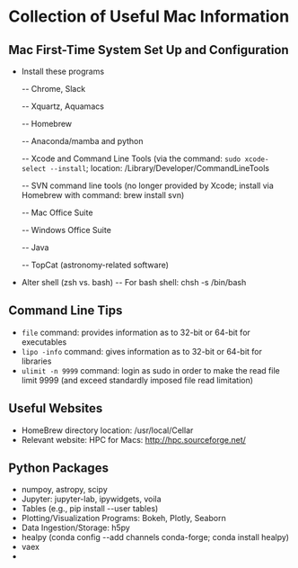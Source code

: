 # Collection of Useful Mac Information

## Mac First-Time System Set Up and Configuration
- Install these programs

   -- Chrome, Slack
   
   -- Xquartz, Aquamacs
   
   -- Homebrew
   
   -- Anaconda/mamba and python
   
   -- Xcode and Command Line Tools (via the command: `sudo xcode-select --install`; location: /Library/Developer/CommandLineTools
   
   -- SVN command line tools (no longer provided by Xcode; install via Homebrew with command: brew install svn)
   
   -- Mac Office Suite
   
   -- Windows Office Suite
   
   -- Java
   
   -- TopCat (astronomy-related software)
   
- Alter shell (zsh vs. bash)
  -- For bash shell: chsh -s /bin/bash

## Command Line Tips  
- `file` command: provides information as to 32-bit or 64-bit for executables  
- `lipo -info` command: gives information as to 32-bit or 64-bit for libraries  
- `ulimit -n 9999` command: login as sudo in order to make the read file limit 9999 (and exceed standardly imposed file read limitation)

## Useful Websites
- HomeBrew directory location: /usr/local/Cellar
- Relevant website: HPC for Macs: http://hpc.sourceforge.net/

## Python Packages
- numpoy, astropy, scipy
- Jupyter: jupyter-lab, ipywidgets, voila
- Tables (e.g., pip install --user tables)
- Plotting/Visualization Programs: Bokeh, Plotly, Seaborn
- Data Ingestion/Storage: h5py
- healpy (conda config --add channels conda-forge; conda install healpy)
- vaex
- 

